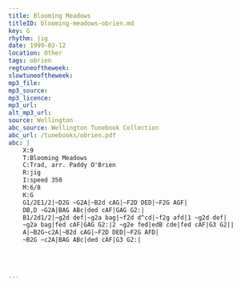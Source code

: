 ```yaml
---
title: Blooming Meadows
titleID: blooming-meadows-obrien.md
key: G
rhythm: jig
date: 1999-02-12
location: Other
tags: obrien
regtuneoftheweek:
slowtuneoftheweek:
mp3_file:
mp3_source:
mp3_licence:
mp3_url:
alt_mp3_url:
source: Wellington
abc_source: Wellington Tunebook Collection
abc_url: /tunebooks/obrien.pdf
abc: |
    X:9
    T:Blooming Meadows
    C:Trad, arr. Paddy O'Brien
    R:jig
    I:speed 350
    M:6/8
    K:G
    G1/2E1/2|~D2G ~G2A|~B2d cAG|~F2D DED|~F2G AGF|
    DB,D ~G2A|BAG ABc|ded cAF|GAG G2:|
    B1/2d1/2|~g2d def|~g2a bag|~f2d d^cd|~f2g afd|1 ~g2d def|
    ~g2a bag|fed cAF|GAG G2:|2 ~g2e fed|edB cde|fed cAF|G3 G2||
    A|~B2G~c2A|~B2d cAG|~F2D DED|~F2G AFD|
    ~B2G ~c2A|BAG ABc|ded cAF|G3 G2:|
    
    
    

---
```

